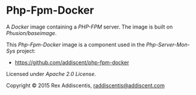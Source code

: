 # Php-Fpm-Docker
A _Docker_ image containing a _PHP-FPM_ server.  The image is built on _Phusion/baseimage_.

This _Php-Fpm-Docker_ image is a component used in the _Php-Server-Mon-Sys_ project:

  - https://github.com/addiscent/php-fpm-docker

Licensed under _Apache 2.0 License_.

Copyright &copy; 2015 Rex Addiscentis, raddiscentis@addiscent.com
